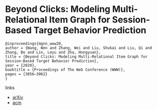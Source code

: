 # Beyond Clicks: Modeling Multi-Relational Item Graph for Session-Based Target Behavior Prediction

```
@inproceedings{mgnn_www20,
author = {Wang, Wen and Zhang, Wei and Liu, Shukai and Liu, Qi and Zhang, Bo and Lin, Leyu and Zha, Hongyuan},
title = {Beyond Clicks: Modeling Multi-Relational Item Graph for Session-Based Target Behavior Prediction},
year = {2020},
booktitle = {Proceedings of The Web Conference (WWW)},
pages = {3056–3062}
}
```

links
- [arXiv](https://arxiv.org/abs/2002.07993)
- [acm](https://dl.acm.org/doi/abs/10.1145/3366423.3380077)
